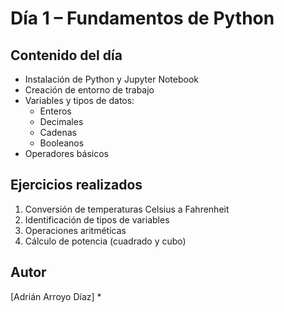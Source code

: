 # Día 1 – Fundamentos de Python

## Contenido del día
- Instalación de Python y Jupyter Notebook
- Creación de entorno de trabajo
- Variables y tipos de datos:
  - Enteros
  - Decimales
  - Cadenas
  - Booleanos
- Operadores básicos

## Ejercicios realizados
1. Conversión de temperaturas Celsius a Fahrenheit
2. Identificación de tipos de variables
3. Operaciones aritméticas
4. Cálculo de potencia (cuadrado y cubo)

## Autor
[Adrián Arroyo Díaz]
*